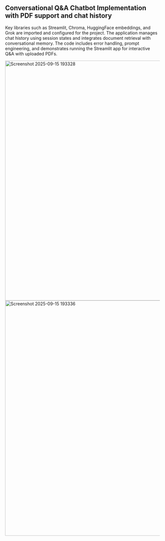 ## Conversational Q&A Chatbot Implementation with PDF support and chat history

Key libraries such as Streamlit, Chroma, HuggingFace embeddings, and Grok are imported and configured for the project.
The application manages chat history using session states and integrates document retrieval with conversational memory.
The code includes error handling, prompt engineering, and demonstrates running the Streamlit app for interactive Q&A with uploaded PDFs.

<img width="820" height="781" alt="Screenshot 2025-09-15 193328" src="https://github.com/user-attachments/assets/da311325-6483-49bf-9d5d-02b68e99cdc9" />
<img width="821" height="766" alt="Screenshot 2025-09-15 193336" src="https://github.com/user-attachments/assets/a463ee27-e5a4-4bf3-bec6-68712ad33352" />


